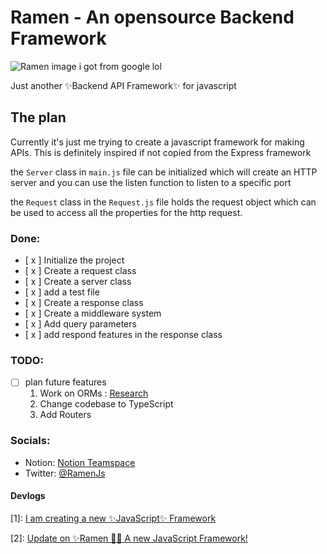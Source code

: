 # Ramen - An opensource Backend Framework
![Ramen image i got from google lol](https://res.cloudinary.com/practicaldev/image/fetch/s--QGRMnu9Q--/c_limit%2Cf_auto%2Cfl_progressive%2Cq_auto%2Cw_880/https://dev-to-uploads.s3.amazonaws.com/uploads/articles/nfg8h1baize3kntwatl5.png)

Just another ✨Backend API Framework✨ for javascript
## The plan
Currently it's just me trying to create a javascript framework for making APIs. This is definitely inspired if not copied from the Express framework

the `Server` class in `main.js` file can be initialized which will create an HTTP server and you can use the listen function to listen to a specific port

the `Request` class in the `Request.js` file holds the request object which can be used to access all the properties for the http request.

### Done:
* [ x ] Initialize the project
* [ x ] Create a request class
* [ x ] Create a server class
* [ x ] add a test file
* [ x ] Create a response class
* [ x ] Create a middleware system
* [ x ] Add query parameters
* [ x ] add respond features in the response class

### TODO:
* [  ] plan future features
    1. Work on ORMs : [Research](https://celestial-can-1ae.notion.site/Research-on-ORM-Implementation-77077a80df7640feb5dd149675eaae04)
    2. Change codebase to TypeScript
    3. Add Routers

### Socials:
* Notion: [Notion Teamspace](https://celestial-can-1ae.notion.site/Ramen-An-open-source-Backend-Rest-API-Framework-15b227a413e54909b7d64e03d655c084)
* Twitter: [@RamenJs](https://twitter.com/RamenJs)

#### Devlogs
[1]: [I am creating a new ✨JavaScript✨ Framework](https://dev.to/ohayouarmaan/i-am-creating-a-new-javascript-framework-46af)

[2]: [Update on ✨Ramen 🍜✨ A new JavaScript Framework!](https://dev.to/ohayouarmaan/update-on-ramen-a-new-javascript-framework-239g)